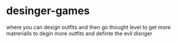 # desinger-games
where you can design outfits and then go thought level to get more matrerialls to degin more outfits and definte the evil disnger
